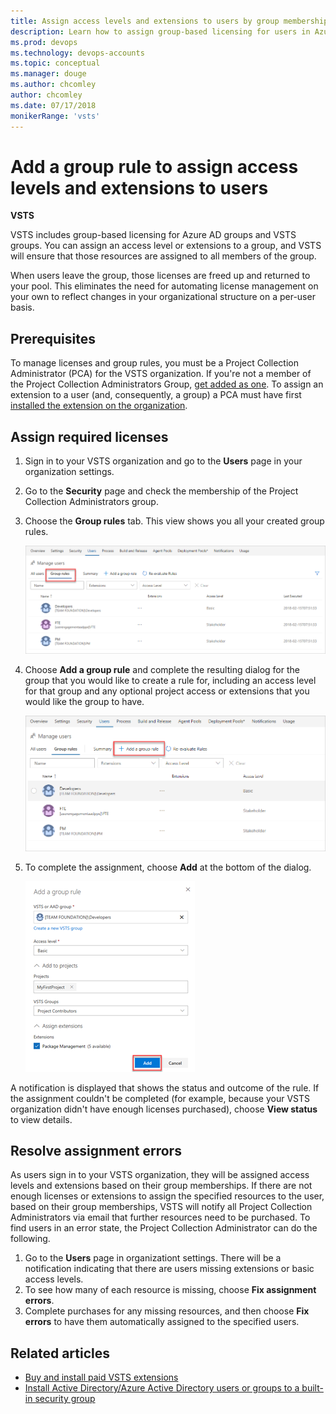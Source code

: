 ```yaml
---
title: Assign access levels and extensions to users by group membership
description: Learn how to assign group-based licensing for users in Azure AD and VSTS groups by adding a group rule.
ms.prod: devops
ms.technology: devops-accounts
ms.topic: conceptual
ms.manager: douge
ms.author: chcomley
author: chcomley
ms.date: 07/17/2018
monikerRange: 'vsts'
---
```

# Add a group rule to assign access levels and extensions to users

**VSTS**

VSTS includes group-based licensing for Azure AD groups and VSTS groups.
You can assign an access level or extensions to a group, and VSTS will ensure that those resources are assigned to all members of the group.

When users leave the group, those licenses are freed up and returned to your pool.
This eliminates the need for automating license management on your own to reflect changes in your organizational structure on a per-user basis.

## Prerequisites

To manage licenses and group rules, you must be a Project Collection Administrator (PCA) for the VSTS organization. If you're not a member of the Project Collection Administrators Group, [get added as one](../../organizations/security/set-project-collection-level-permissions.md).
To assign an extension to a user (and, consequently, a group) a PCA must have first [installed the extension on the organization](../../marketplace/install-vsts-extension.md).

## Assign required licenses

1. Sign in to your VSTS organization and go to the **Users** page in your organization settings.
2. Go to the **Security** page and check the membership of the Project Collection Administrators group.
3. Choose the **Group rules** tab. This view shows you all your created group rules.

   ![view-group-rules](_img/manage-group-licensing/view-group-rules.png)

4. Choose **Add a group rule** and complete the resulting dialog for the group that you would like to create a rule for, including an access level for that group and any optional project access or extensions that you would like the group to have.

    ![choose-add-group-rule](_img/manage-group-licensing/add-a-group-rule.png)

5. To complete the assignment, choose **Add** at the bottom of the dialog.

    ![choose-add-to-add-group-rule](_img/manage-group-licensing/adding-group-rule.png)

A notification is displayed that shows the status and outcome of the rule. If the assignment couldn't be completed (for example, because your VSTS organization didn't have enough licenses purchased), choose **View status** to view details.

## Resolve assignment errors

As users sign in to your VSTS organization, they will be assigned access levels and extensions based on their group memberships. If there are not enough licenses or extensions to assign the specified resources to the user, based on their group memberships, VSTS will notify all Project Collection Administrators via email that further resources need to be purchased. To find users in an error state, the Project Collection Administrator can do the following.

1. Go to the **Users** page in organizationt settings. There will be a notification indicating that there are users missing extensions or basic access levels.
2. To see how many of each resource is missing, choose **Fix assignment errors**.
3. Complete purchases for any missing resources, and then choose **Fix errors** to have them automatically assigned to the specified users.

## Related articles

* [Buy and install paid VSTS extensions](../../marketplace/install-paid-vsts-extension.md)
* [Install Active Directory/Azure Active Directory users or groups to a built-in security group](../security/add-ad-aad-built-in-security-groups.md)